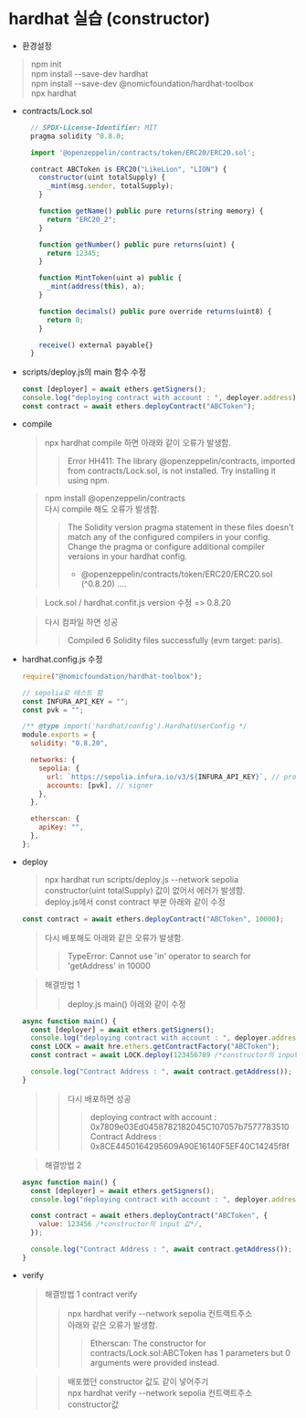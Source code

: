 # hardhat 실습 (constructor)

- 환경설정

> npm init  
> npm install --save-dev hardhat  
> npm install --save-dev @nomicfoundation/hardhat-toolbox  
> npx hardhat

- contracts/Lock.sol

  ```javascript
    // SPDX-License-Identifier: MIT
    pragma solidity ^0.8.0;

    import '@openzeppelin/contracts/token/ERC20/ERC20.sol';

    contract ABCToken is ERC20("LikeLion", "LION") {
      constructor(uint totalSupply) {
        _mint(msg.sender, totalSupply);
      }

      function getName() public pure returns(string memory) {
        return "ERC20_2";
      }

      function getNumber() public pure returns(uint) {
        return 12345;
      }

      function MintToken(uint a) public {
        _mint(address(this), a);
      }

      function decimals() public pure override returns(uint8) {
        return 0;
      }

      receive() external payable{}
    }
  ```

- scripts/deploy.js의 main 함수 수정

  ```javascript
  const [deployer] = await ethers.getSigners();
  console.log("deploying contract with account : ", deployer.address);
  const contract = await ethers.deployContract("ABCToken");
  ```

- compile

  > npx hardhat compile 하면 아래와 같이 오류가 발생함.
  >
  > > Error HH411: The library @openzeppelin/contracts, imported from contracts/Lock.sol, is not installed. Try installing it using npm.

  > npm install @openzeppelin/contracts  
  > 다시 compile 해도 오류가 발생함.
  >
  > > The Solidity version pragma statement in these files doesn't match any of the configured compilers in your config. Change the pragma or configure additional compiler versions in your hardhat config.
  > >
  > > - @openzeppelin/contracts/token/ERC20/ERC20.sol (^0.8.20) ....

  > Lock.sol / hardhat.confit.js version 수정 => 0.8.20

  > 다시 컴파일 하면 성공
  >
  > > Compiled 6 Solidity files successfully (evm target: paris).

- hardhat.config.js 수정

  ```javascript
  require("@nomicfoundation/hardhat-toolbox");

  // sepolia로 테스트 함
  const INFURA_API_KEY = "";
  const pvk = "";

  /** @type import('hardhat/config').HardhatUserConfig */
  module.exports = {
    solidity: "0.8.20",

    networks: {
      sepolia: {
        url: `https://sepolia.infura.io/v3/${INFURA_API_KEY}`, // provider
        accounts: [pvk], // signer
      },
    },

    etherscan: {
      apiKey: "",
    },
  };
  ```

- deploy

  > npx hardhat run scripts/deploy.js --network sepolia  
  > constructor(uint totalSupply) 값이 없어서 에러가 발생함.  
  > deploy.js에서 const contract 부분 아래와 같이 수정

  ```javascript
  const contract = await ethers.deployContract("ABCToken", 10000);
  ```

  > 다시 배포해도 아래와 같은 오류가 발생함.
  >
  > > TypeError: Cannot use 'in' operator to search for 'getAddress' in 10000

  > 해결방법 1
  >
  > > deploy.js main() 아래와 같이 수정

  ```javascript
  async function main() {
    const [deployer] = await ethers.getSigners();
    console.log("deploying contract with account : ", deployer.address);
    const LOCK = await hre.ethers.getContractFactory("ABCToken");
    const contract = await LOCK.deploy(123456789 /*constructor의 input 값*/);

    console.log("Contract Address : ", await contract.getAddress());
  }
  ```

  > > 다시 배포하면 성공
  > >
  > > > deploying contract with account : 0x7809e03Ed0458782182045C107057b7577783510  
  > > > Contract Address : 0x8CE4450164295609A90E16140F5EF40C14245f8f

  > 해결방법 2

  ```javascript
  async function main() {
    const [deployer] = await ethers.getSigners();
    console.log("deploying contract with account : ", deployer.address);

    const contract = await ethers.deployContract("ABCToken", {
      value: 123456 /*constructor의 input 값*/,
    });

    console.log("Contract Address : ", await contract.getAddress());
  }
  ```

- verify

  > 해결방법 1 contract verify
  >
  > > npx hardhat verify --network sepolia 컨트랙트주소  
  > > 아래와 같은 오류가 발생함.
  > >
  > > > Etherscan: The constructor for contracts/Lock.sol:ABCToken has 1 parameters but 0 arguments were provided instead.

  > > 배포했던 constructor 값도 같이 넣어주기  
  > > npx hardhat verify --network sepolia 컨트랙트주소 constructor값
